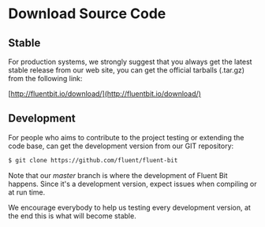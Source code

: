 # Download Source Code

## Stable

For production systems, we strongly suggest that you always get the latest stable release from our web site, you can get the official tarballs \(.tar.gz\) from the following link:

[http://fluentbit.io/download/](http://fluentbit.io/download/)

## Development

For people who aims to contribute to the project testing or extending the code base, can get the development version from our GIT repository:

```bash
$ git clone https://github.com/fluent/fluent-bit
```

Note that our _master_ branch is where the development of Fluent Bit happens. Since it's a development version, expect issues when compiling or at run time.

We encourage everybody to help us testing every development version, at the end this is what will become stable.

